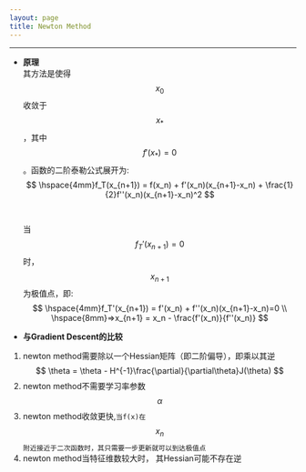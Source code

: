 ```yaml
---
layout: page
title: Newton Method
---
```

---    
* __原理__    
其方法是使得$$x_0$$收敛于$$x_*$$，其中$$f'(x_*) = 0$$。函数的二阶泰勒公式展开为:    
$$
\hspace{4mm}f_T(x_{n+1}) = f(x_n) + f'(x_n)(x_{n+1}-x_n) + \frac{1}{2}f''(x_n)(x_{n+1}-x_n)^2
$$<br />        
当$$f_T'(x_{n+1})=0$$时，$$x_{n+1}$$为极值点，即:    
$$
\hspace{4mm}f_T'(x_{n+1}) = f'(x_n) + f''(x_n)(x_{n+1}-x_n)=0 \\
\hspace{8mm}=>x_{n+1} = x_n - \frac{f'(x_n)}{f''(x_n)}
$$    
    
* __与Gradient Descent的比较__
1.  newton method需要除以一个Hessian矩阵（即二阶偏导），即乘以其逆
$$
\theta = \theta - H^{-1}\frac{\partial}{\partial\theta}J(\theta)   
$$    
2. newton method不需要学习率参数$$\alpha$$
3. newton method收敛更快,`当f(x)在`$$x_n$$`附近接近于二次函数时，其只需要一步更新就可以到达极值点`
4. newton method当特征维数较大时， 其Hessian可能不存在逆    
<br />    
